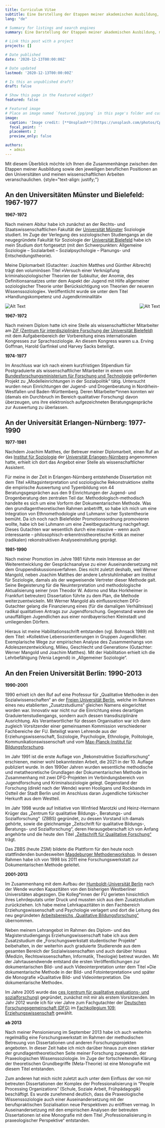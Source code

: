 ```yaml
---
title: Curriculum Vitae
subtitle: Eine Darstellung der Etappen meiner akademischen Ausbildung, meiner beruflichen Positionen und deren Zusammenhänge mit meinen wissenschaftlichen Arbeiten.
lang: "de"

# Summary for listings and search engines
summary: Eine Darstellung der Etappen meiner akademischen Ausbildung, meiner beruflichen Positionen und deren Zusammenhänge mit meinen wissenschaftlichen Arbeiten.

# Link this post with a project
projects: []

# Date published
date: '2020-12-13T00:00:00Z'

# Date updated
lastmod: '2020-12-13T00:00:00Z'

# Is this an unpublished draft?
draft: false

# Show this page in the Featured widget?
featured: false

# Featured image
# Place an image named `featured.jpg/png` in this page's folder and customize its options here.
image:
  caption: 'Image credit: [**Unsplash**](https://unsplash.com/photos/CpkOjOcXdUY)'
  focal_point: ''
  placement: 2
  preview_only: false

authors:
  - admin
---
```



Mit diesem Überblick möchte ich Ihnen die Zusammenhänge zwischen den Etappen meiner Ausbildung sowie den jeweiligen beruflichen Positionen an den Universitäten und meinen wissenschaftlichen Arbeiten veranschaulichen.
{style="text-align: justify;"}


## An den Universitäten Münster und Bielefeld: 1967-1977

**1967-1972**

Nach meinem Abitur habe ich zunächst an der Rechts- und Staatswissenschaftlichen Fakultät der [Universität Münster](https://www.uni-muenster.de/de/) Soziologie studiert. Im Zuge der Verlegung des soziologischen Studiengangs an die neugegründete Fakultät für Soziologie der [Universität Bielefeld](https://www.uni-bielefeld.de/) habe ich mein Studium dort fortgesetzt (mit den Schwerpunkten: Allgemeine Soziologie – Sozialarbeit – Sozialpsychologie – Planungs- und Entscheidungstheorie).

Meine Diplomarbeit (Gutachter: Joachim Matthes und Günther Albrecht) trägt den voluminösen Titel »Versuch einer Verknüpfung kriminalsoziologischer Theorien der Subkultur, der Anomie, des Definitionsansatzes unter dem Aspekt der Jugend mit Hilfe allgemeiner soziologischer Theorie unter Berücksichtigung von Theorien der neueren Wissenssoziologie«. Veröffentlicht wurde sie unter dem Titel »Handlungskompetenz und Jugendkriminalität«

<img src="/static/uploads/featured.jpg" alt="Alt Text" style="float: right; margin-left: 20px;">


![Alt Text](/uploads/featured.jpg)

**1967-1972**

Nach meinem Diplom hatte ich eine Stelle als wissenschaftlicher Mitarbeiter am [ZiF (Zentrum für interdisziplinäre Forschung der Universität Bielefeld)](https://www.uni-bielefeld.de/(en)/ZiF/) mit dem Aufgabenbereich der Vorbereitung eines internationalen Kongresses zur Sprachsoziologie. An diesem Kongress waren u.a. Erving Goffman, Harold Garfinkel und Harvey Sacks beteiligt.

**1974-1977**

Im Anschluss war ich nach einem kurzfristigen Stipendium für Postgraduierte als wissenschaftlicher Mitarbeiter in einem vom [Bundesforschungsministerium für Forschung und Technologie](https://www.bmbf.de/bmbf/de/home/home_node.html) geförderten Projekt zu „Modelleinrichtungen in der Sozialpolitik“ tätig. Untersucht wurden neun Einrichtungen der Jugend- und Drogenberatung in Nordrhein-Westfallen und Baden-Württemberg. Deren Mitarbeiter*innen konnten wir (damals ein Durchbruch im Bereich qualitativer Forschung) davon überzeugen, uns ihre elektronisch aufgezeichneten Beratungsgespräche zur Auswertung zu überlassen.

## An der Universität Erlangen-Nürnberg: 1977-1990

**1977-1981**

Nachdem Joachim Matthes, der Betreuer meiner Diplomarbeit, einen Ruf an das [Institut für Soziologie](https://www.soziologie.phil.fau.de/) der [Universität Erlangen-Nürnberg](https://www.fau.eu/) angenommen hatte, erhielt ich dort das Angebot einer Stelle als wissenschaftlicher Assistent.

Für meine in der Zeit in Erlangen-Nürnberg entstehende Dissertation mit dem Titel »Alltagsinterpretation und soziologische Rekonstruktion« stellte die empirische Auswertung und Typenbildung von 44 Beratungsgesprächen aus den 9 Einrichtungen der Jugend- und Drogenberatung den zentralen Teil dar. Methodologisch-methodisch handelte es sich um eine Vorform der Dokumentarischen Methode. Was den grundlagentheoretischen Rahmen anbetrifft, so habe ich mich um eine Integration von Ethnomethodologie und Luhmann`scher Systemtheorie bemüht. Da ich noch nach Bielefelder Promotionsordnung promovieren wollte, habe ich bei Luhmann um eine Zweitbegutachtung nachgefragt. Dieses Gutachten war wesentlich durch eine massive – wenn auch interessante – philosophisch-erkenntnistheoretische Kritik an meiner (radikalen) rekonstruktiven Analyseeinstellung geprägt.

**1981-1990**

Nach meiner Promotion im Jahre 1981 führte mein Interesse an der Weiterentwicklung der Gesprächsanalyse zu einer Auseinandersetzung mit dem Gruppendiskussionsverfahren. Dies nicht zuletzt deshalb, weil Werner Mangold, neben Joachim Matthes der andere Lehrstuhlinhaber am Institut für Soziologie, damals als der wegweisende Vertreter dieser Methode galt. Seine Begeisterung für die Neuinterpretation und methodologische Aktualisierung seiner (von Theodor W. Adorno und Max Horkheimer in Frankfurt betreuten) Dissertation führte zu dem Plan, die Methode weiterzuentwickeln. Mit Werner Mangold als einflussreichem DFG-Gutachter gelang die Finanzierung eines (für die damaligen Verhältnisse) radikal qualitativen Antrags zur Jugendforschung. Gegenstand waren die unauffälligen Jugendlichen aus einer nordbayerischen Kleinstadt und umliegenden Dörfern.

Hieraus ist meine Habilitationsschrift entstanden (vgl. Bohnsack 1989) mit dem Titel: »Kollektive Lebensorientierungen in Gruppen Jugendlicher. Exemplarische Wege zur empirischen Analyse des Zusammenhangs von Adoleszenzentwicklung, Milieu, Geschlecht und Generation« (Gutachter: Werner Mangold und Joachim Matthes). Mit der Habilitation erhielt ich die Lehrbefähigung (Venia Legendi) in „Allgemeiner Soziologie“.


## An den Freien Universität Berlin: 1990-2013

**1990-2001**

1990 erhielt ich den Ruf auf eine Professur für „Qualitative Methoden in den Sozialwissenschaften“ an der [Freien Universität Berlin](https://www.fu-berlin.de/), welche im Rahmen eines neu etablierten „Zusatzstudiums“ gleichen Namens eingerichtet worden war. Innovativ war nicht nur die Einrichtung eines derartigen Graduiertenstudiengangs, sondern auch dessen transdisziplinäre Ausrichtung. Als Verantwortlicher für dessen Organisation war ich dann zugleich Vorsitzender einer gemeinsamen Kommission verschiedener Fachbereiche der FU. Beteiligt waren Lehrende aus der Erziehungswissenschaft, Soziologie, Psychologie, Ethnologie, Politologie, Kommunikationswissenschaft und vom [Max-Planck-Institut für Bildungsforschung](https://www.mpib-berlin.mpg.de/de).

Im Jahr 1991 ist die erste Auflage von „Rekonstruktive Sozialforschung“ erschienen, meiner wohl bekanntesten Arbeit, die 2021 in der 10. Auflage publiziert wurde.
In den 1990er Jahren wurden wesentliche methodische und metatheoretische Grundlagen der Dokumentarischen Methode im Zusammenhang mit zwei DFG-Projekten im Verbindungsbereich von Jugendforschung und Kriminalsoziologie gelegt. Gegenstand der Forschung (direkt nach der Wende) waren Hooligans und Rockbands im Ostteil der Stadt Berlin und im Anschluss daran Jugendliche türkischer Herkunft aus dem Westteil.

Im Jahr 1998 wurde auf Initiative von Winfried Marotzki und Heinz-Hermann Krüger das „Zentrum für qualitative Bildungs-, Beratungs- und Sozialforschung“ (ZBBS) gegründet, zu dessen Vorstand ich damals gehörte, sowie die gleichnamige „Zeitschrift für qualitative Bildungs-, Beratungs- und Sozialforschung“, deren Herausgeberschaft ich von Anfang angehörte und die heute den Titel [„Zeitschrift für Qualitative Forschung“](https://www.budrich-journals.de/index.php/zqf) trägt.

Das ZBBS (heute ZSM) bildete die Plattform für den heute noch stattfindenden bundesweiten [Magdeburger Methodenworkshop](https://www.zsm.ovgu.de/Methodenworkshop.html#:~:text=Der%20Magdeburger%20Methodenworkshops%20zur%20Qualitativen,Datenmaterial%20aus%20aktuellen%20Projekten%20arbeiten). In dessen Rahmen habe ich von 1998 bis 2011 eine Forschungswerkstatt zur Dokumentarischen Methode geleitet.

**2001-2013**

Im Zusammenhang mit dem Aufbau der [Humboldt-Universität Berlin](https://www.hu-berlin.de/en) nach der Wende wurden Kapazitäten von den bisherigen Westberliner Universitäten abgezogen. Die Kolleg*innen der FU gerieten hinsichtlich ihres Lehrdeputats unter Druck und mussten sich aus dem Zusatzstudium zurückziehen. Ich habe meine Lehrkapazitäten in den Fachbereich Erziehungswissenschaft und Psychologie verlagert und dort die Leitung des neu gegründeten [Arbeitsbereichs „Qualitative Bildungsforschung“](https://www.ewi-psy.fu-berlin.de/einrichtungen/arbeitsbereiche/qualitativ/index.html) übernommen.

Neben meinem Lehrangebot im Rahmen des Diplom- und des Magisterstudiengangs Erziehungswissenschaft habe ich aus dem Zusatzstudium die „Forschungswerkstatt studentischer Projekte“ beibehalten, in der weiterhin auch graduierte Studierende aus dem gesamten Bereich der Sozialwissenschaften und auch darüber hinaus (Medizin, Rechtswissenschaften, Informatik, Theologie) betreut wurden. Mit der Jahrtausendwende entstand die ersten Veröffentlichungen zur dokumentarischen Bild- und auch Videointerpretation unter dem Titel »Die dokumentarische Methode in der Bild- und Fotointerpretation« und später die Monografie »Qualitative Bild- und Videointerpretation. Die dokumentarische Methode«.

Im Jahre 2005 wurde das [ces (centrum für qualitative evaluations- und sozialforschung)](https://www.ces-forschung.de/) gegründet, zunächst mit mir als erstem Vorsitzenden. Im Jahr 2012 wurde ich für vier Jahre zum Fachgutachter der [Deutschen Forschungsgemeinschaft (DFG)](https://www.dfg.de/en/index.jsp) im [Fachkollegium 109: Erziehungswissenschaft](https://www.dfg.de/dfg_profil/gremien/fachkollegien/faecher/index.jsp) gewählt.

**ab 2013**

Nach meiner Pensionierung im September 2013 habe ich auch weiterhin regelmäßig eine Forschungswerkstatt im Rahmen der methodischen Betreuung von Dissertationen und anderen Forschungsprojekten angeboten. In dieser Zeit habe ich mich darüber hinaus zum einen stärker der grundlagentheoretischen Seite meiner Forschung zugewandt, der Praxeologischen Wissenssoziologie. Im Zuge der fortschreitenden Klärung der theoretischen Grundbegriffe (Meta-Theorie) ist eine Monografie mit diesem Titel entstanden.

Zum anderen hat mich nicht zuletzt auch unter dem Einfluss der von mir betreuten Dissertationen der Komplex der Professionalisierung in “People Processing Organizations” (Schule, Soziale Arbeit, Frühpädagogik) beschäftigt. Es wurde zunehmend deutlich, dass die Praxeologische Wissenssoziologie auch einer Auseinandersetzung mit der berufspraktischen Sozialisation neue Perspektiven zu eröffnen vermag. In Auseinandersetzung mit den empirischen Analysen der betreuten Dissertationen ist eine Monografie mit dem Titel „Professionalisierung in praxeologischer Perspektive“ entstanden.
